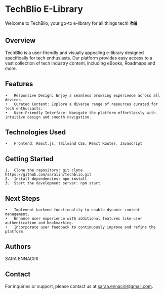 <h1>TechBlio E-Library</h1>

Welcome to TechBlio, your go-to e-library for all things tech! 📚🖥️

<h2>Overview</h2>

TechBlio is a user-friendly and visually appealing e-library designed specifically for tech enthusiasts. Our platform provides easy access to a vast collection of tech industry content, including eBooks, Roadmaps and more.

<h2>Features</h2>

	•	Responsive Design: Enjoy a seamless browsing experience across all devices.
	•	Curated Content: Explore a diverse range of resources curated for tech enthusiasts.
	•	User-Friendly Interface: Navigate the platform effortlessly with intuitive design and smooth navigation.


<h2>Technologies Used</h2>

	•	Frontend: React.js, Tailwind CSS, React Router, Javascript

<h2>Getting Started</h2>

	1.	Clone the repository: git clone https://github.com/saraiin/techblio.git
	2.	Install dependencies: npm install
	3.	Start the development server: npm start

<h2>Next Steps</h2>

	•	Implement backend functionality to enable dynamic content management.
	•	Enhance user experience with additional features like user authentication and bookmarking.
	•	Incorporate user feedback to continuously improve and refine the platform.

<h2>Authors</h2>
    SARA ENNACIRI

<h2>Contact</h2>

For inquiries or support, please contact us at saraa.ennaciri@gmail.com.


